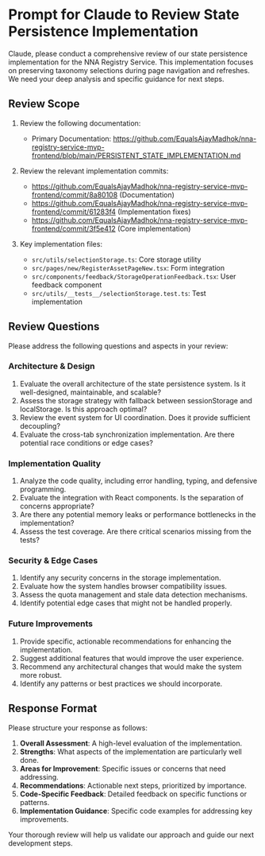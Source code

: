 # Prompt for Claude to Review State Persistence Implementation

Claude, please conduct a comprehensive review of our state persistence implementation for the NNA Registry Service. This implementation focuses on preserving taxonomy selections during page navigation and refreshes. We need your deep analysis and specific guidance for next steps.

## Review Scope

1. Review the following documentation:
   - Primary Documentation: https://github.com/EqualsAjayMadhok/nna-registry-service-mvp-frontend/blob/main/PERSISTENT_STATE_IMPLEMENTATION.md

2. Review the relevant implementation commits:
   - https://github.com/EqualsAjayMadhok/nna-registry-service-mvp-frontend/commit/8a80108 (Documentation)
   - https://github.com/EqualsAjayMadhok/nna-registry-service-mvp-frontend/commit/61283f4 (Implementation fixes)
   - https://github.com/EqualsAjayMadhok/nna-registry-service-mvp-frontend/commit/3f5e412 (Core implementation)

3. Key implementation files:
   - `src/utils/selectionStorage.ts`: Core storage utility
   - `src/pages/new/RegisterAssetPageNew.tsx`: Form integration
   - `src/components/feedback/StorageOperationFeedback.tsx`: User feedback component
   - `src/utils/__tests__/selectionStorage.test.ts`: Test implementation

## Review Questions

Please address the following questions and aspects in your review:

### Architecture & Design

1. Evaluate the overall architecture of the state persistence system. Is it well-designed, maintainable, and scalable?
2. Assess the storage strategy with fallback between sessionStorage and localStorage. Is this approach optimal?
3. Review the event system for UI coordination. Does it provide sufficient decoupling?
4. Evaluate the cross-tab synchronization implementation. Are there potential race conditions or edge cases?

### Implementation Quality

1. Analyze the code quality, including error handling, typing, and defensive programming.
2. Evaluate the integration with React components. Is the separation of concerns appropriate?
3. Are there any potential memory leaks or performance bottlenecks in the implementation?
4. Assess the test coverage. Are there critical scenarios missing from the tests?

### Security & Edge Cases

1. Identify any security concerns in the storage implementation.
2. Evaluate how the system handles browser compatibility issues.
3. Assess the quota management and stale data detection mechanisms.
4. Identify potential edge cases that might not be handled properly.

### Future Improvements

1. Provide specific, actionable recommendations for enhancing the implementation.
2. Suggest additional features that would improve the user experience.
3. Recommend any architectural changes that would make the system more robust.
4. Identify any patterns or best practices we should incorporate.

## Response Format

Please structure your response as follows:

1. **Overall Assessment**: A high-level evaluation of the implementation.
2. **Strengths**: What aspects of the implementation are particularly well done.
3. **Areas for Improvement**: Specific issues or concerns that need addressing.
4. **Recommendations**: Actionable next steps, prioritized by importance.
5. **Code-Specific Feedback**: Detailed feedback on specific functions or patterns.
6. **Implementation Guidance**: Specific code examples for addressing key improvements.

Your thorough review will help us validate our approach and guide our next development steps.